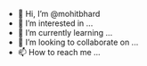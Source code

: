 - 👋 Hi, I’m @mohitbhard
- 👀 I’m interested in ...
- 🌱 I’m currently learning ...
- 💞️ I’m looking to collaborate on ...
- 📫 How to reach me ...

<!---
mohitbhard/mohitbhard is a ✨ special ✨ repository because its `README.md` (this file) appears on your GitHub profile.
You can click the Preview link to take a look at your changes.
--->
